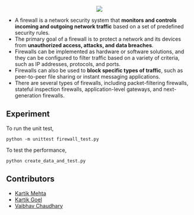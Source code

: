 <p align="center">
  <img src="https://user-images.githubusercontent.com/77505989/221367003-d115f5ba-87a4-4845-9faa-22bdddcb8df9.png" />
</p>
<!-- A simple firewall model that filters packets based on direction, protocol, port and ip address -->

<!-- I implemented the Firewall class in "firewall.py", and also wrote a unit test file in "firewall_test.py". Note that the unittest would
load the file "fw.csv" as the dataset. -->

- A firewall is a network security system that **monitors and controls incoming and outgoing network traffic** based on a set of predefined security rules.
- The primary goal of a firewall is to protect a network and its devices from **unauthorized access, attacks, and data breaches**.
- Firewalls can be implemented as hardware or software solutions, and they can be configured to filter traffic based on a variety of criteria, such as IP addresses, protocols, and ports.
- Firewalls can also be used to **block specific types of traffic**, such as peer-to-peer file sharing or instant messaging applications.
- There are several types of firewalls, including packet-filtering firewalls, stateful inspection firewalls, application-level gateways, and next-generation firewalls.

## Experiment

To run the unit test,
```
python -m unittest firewall_test.py
```
<!-- To test the performance, I also create another file "create_data_and_test.py", which randomly create 1M rules. Then it loads the data with firewall and then run query test. After loading and processing the dataset, it works quickly. In my PC, the loading time is 10s, and the average query time is less than 0.05ms. -->

To test the performance,
```
python create_data_and_test.py
```
<!-- ## Discussion:
### My approach:
A naive solution is to store all rules as a table. For each query, we just iterate through it to check whether it matches.
My approach is simple and similar. I store all port and ip ranges of the same direction and protocol in a list, so there are 4 lists.
Both time and space complexity is O(N). Although the time complexity is still O(N), if the data distribution is somewhat uniform, the query time can be a quarter of the original one.

### Better approach:
1. We can easily come up with O(1) time solution for each query. That is create and query a 2D table for ports and ip ranges. For the corresponding rule, we just fill all entries as 1. However, it's impracticable since it requires a lot of space (2**32)*(65536), and the initialization time is also intractable.
2. Another method I tried is to create a list of port legnth 65536. Each port map to a list of sorted and processed ip ranges. Then, for a given query, I first use the port number to find the sorted ip list and perform binary search to find the ip address. Time complexity is
O(logN). However, the performance of this method is not good since the space O(65536)*O(N) may still be a problem when N becomes 1 million.
3. The final method may be interval tree. We can use ip address as interval, and port as the associated data. Then, for each query, we first find all the associated ip intervals and check all the corresponding ports. It's still O(N), but search space is much smaller.
-->

## Contributors
- [Kartik Mehta](https://github.com/kartikmehta8)
- [Kartik Goel](https://github.com/kartik739)
- [Vaibhav Chaudhary](https://github.com/PerksofbeingVaibhav)
